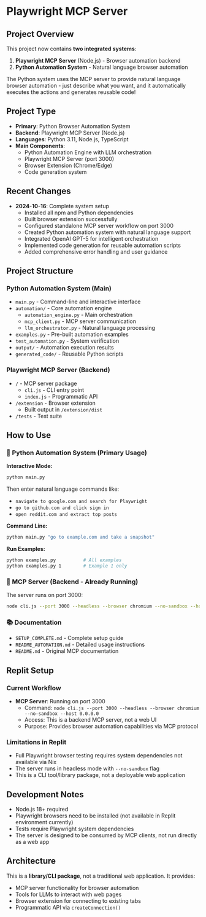 # Playwright MCP Server

## Project Overview
This project now contains **two integrated systems**:

1. **Playwright MCP Server** (Node.js) - Browser automation backend
2. **Python Automation System** - Natural language browser automation

The Python system uses the MCP server to provide natural language browser automation - just describe what you want, and it automatically executes the actions and generates reusable code!

## Project Type
- **Primary**: Python Browser Automation System
- **Backend**: Playwright MCP Server (Node.js)
- **Languages**: Python 3.11, Node.js, TypeScript
- **Main Components**:
  - Python Automation Engine with LLM orchestration
  - Playwright MCP Server (port 3000)
  - Browser Extension (Chrome/Edge)
  - Code generation system

## Recent Changes
- **2024-10-16**: Complete system setup
  - Installed all npm and Python dependencies
  - Built browser extension successfully
  - Configured standalone MCP server workflow on port 3000
  - Created Python automation system with natural language support
  - Integrated OpenAI GPT-5 for intelligent orchestration
  - Implemented code generation for reusable automation scripts
  - Added comprehensive error handling and user guidance

## Project Structure

### Python Automation System (Main)
- `main.py` - Command-line and interactive interface
- `automation/` - Core automation engine
  - `automation_engine.py` - Main orchestration
  - `mcp_client.py` - MCP server communication
  - `llm_orchestrator.py` - Natural language processing
- `examples.py` - Pre-built automation examples
- `test_automation.py` - System verification
- `output/` - Automation execution results
- `generated_code/` - Reusable Python scripts

### Playwright MCP Server (Backend)
- `/` - MCP server package
  - `cli.js` - CLI entry point
  - `index.js` - Programmatic API
- `/extension` - Browser extension
  - Built output in `/extension/dist`
- `/tests` - Test suite

## How to Use

### 🎯 Python Automation System (Primary Usage)

**Interactive Mode:**
```bash
python main.py
```
Then enter natural language commands like:
- `navigate to google.com and search for Playwright`
- `go to github.com and click sign in`
- `open reddit.com and extract top posts`

**Command Line:**
```bash
python main.py "go to example.com and take a snapshot"
```

**Run Examples:**
```bash
python examples.py          # All examples
python examples.py 1        # Example 1 only
```

### 🔧 MCP Server (Backend - Already Running)
The server runs on port 3000:
```bash
node cli.js --port 3000 --headless --browser chromium --no-sandbox --host 0.0.0.0
```

### 📚 Documentation
- `SETUP_COMPLETE.md` - Complete setup guide
- `README_AUTOMATION.md` - Detailed usage instructions
- `README.md` - Original MCP documentation

## Replit Setup

### Current Workflow
- **MCP Server**: Running on port 3000
  - Command: `node cli.js --port 3000 --headless --browser chromium --no-sandbox --host 0.0.0.0`
  - Access: This is a backend MCP server, not a web UI
  - Purpose: Provides browser automation capabilities via MCP protocol

### Limitations in Replit
- Full Playwright browser testing requires system dependencies not available via Nix
- The server runs in headless mode with `--no-sandbox` flag
- This is a CLI tool/library package, not a deployable web application

## Development Notes
- Node.js 18+ required
- Playwright browsers need to be installed (not available in Replit environment currently)
- Tests require Playwright system dependencies
- The server is designed to be consumed by MCP clients, not run directly as a web app

## Architecture
This is a **library/CLI package**, not a traditional web application. It provides:
- MCP server functionality for browser automation
- Tools for LLMs to interact with web pages
- Browser extension for connecting to existing tabs
- Programmatic API via `createConnection()`
